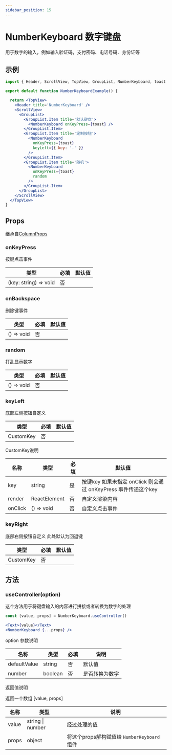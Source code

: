 ```yaml
---
sidebar_position: 15
---
```


# NumberKeyboard 数字键盘

用于数字的输入，例如输入验证码，支付密码、电话号码、身份证等

## 示例

```jsx
import { Header, ScrollView, TopView, GroupList, NumberKeyboard, toast } from '@/duxuiExample'

export default function NumberKeyboardExample() {

  return <TopView>
    <Header title='NumberKeyboard' />
    <ScrollView>
      <GroupList>
        <GroupList.Item title='默认键盘'>
          <NumberKeyboard onKeyPress={toast} />
        </GroupList.Item>
        <GroupList.Item title='定制按钮'>
          <NumberKeyboard
            onKeyPress={toast}
            keyLeft={{ key: '.' }}
          />
        </GroupList.Item>
        <GroupList.Item title='随机'>
          <NumberKeyboard
            onKeyPress={toast}
            random
          />
        </GroupList.Item>
      </GroupList>
    </ScrollView>
  </TopView>
}
```

## Props

继承自[ColumnProps](../layout/Column#props)

### onKeyPress

按键点击事件

| 类型 | 必填 | 默认值 |
| ---- | -------- | ------- |
| (key: string) => void | 否 |  |

### onBackspace

删除键事件

| 类型 | 必填 | 默认值 |
| ---- | -------- | ------- |
| () => void | 否 |  |

### random

打乱显示数字

| 类型 | 必填 | 默认值 |
| ---- | -------- | ------- |
| () => void | 否 |  |

### keyLeft

底部左侧按钮自定义

| 类型 | 必填 | 默认值 |
| ---- | -------- | ------- |
| CustomKey | 否 |  |

CustomKey说明

| 名称 | 类型 | 必填 | 默认值 |
| ---- | ---- | -------- | ------- |
| key | string | 是 | 按键key 如果未指定 onClick 则会通过 onKeyPress 事件传递这个key |
| render | ReactElement | 否 | 自定义渲染内容 |
| onClick | () => void | 否 | 自定义点击事件 |

### keyRight

底部右侧按钮自定义 此处默认为回退键

| 类型 | 必填 | 默认值 |
| ---- | -------- | ------- |
| CustomKey | 否 |  |

## 方法

### useController(option)

这个方法用于将键盘输入的内容进行拼接或者转换为数字的处理

```jsx
const [value, props] = NumberKeyboard.useController()

<Text>{value}</Text>
<NumberKeyboard {...props} />
```

option 参数说明

| 名称 | 类型 | 必填 | 说明 |
| ---- | ---- | -------- | ------- |
| defaultValue | string | 否 | 默认值 |
| number | boolean | 否 | 是否转换为数字 |

返回值说明

返回一个数组 [value, props]

| 名称 | 类型 | 说明 |
| ---- | ---- | ------- |
| value | string \| number | 经过处理的值 |
| props | object | 将这个props解构赋值给 `NumberKeyboard` 组件 |
